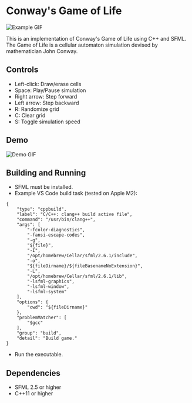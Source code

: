 # Conway's Game of Life

![Example GIF](example.gif)

This is an implementation of Conway's Game of Life using C++ and SFML. The Game of Life is a cellular automaton simulation devised by mathematician John Conway.

## Controls

- Left-click: Draw/erase cells
- Space: Play/Pause simulation
- Right arrow: Step forward
- Left arrow: Step backward
- R: Randomize grid
- C: Clear grid
- S: Toggle simulation speed

## Demo

![Demo GIF](demo.gif)

## Building and Running

- SFML must be installed.
- Example VS Code build task (tested on Apple M2):
```
{
    "type": "cppbuild",
    "label": "C/C++: clang++ build active file",
    "command": "/usr/bin/clang++",
    "args": [
        "-fcolor-diagnostics",
        "-fansi-escape-codes",
        "-g",
        "${file}",
        "-I",
        "/opt/homebrew/Cellar/sfml/2.6.1/include",
        "-o",
        "${fileDirname}/${fileBasenameNoExtension}",
        "-L",
        "/opt/homebrew/Cellar/sfml/2.6.1/lib",
        "-lsfml-graphics",
        "-lsfml-window",
        "-lsfml-system"
    ],
    "options": {
        "cwd": "${fileDirname}"
    },
    "problemMatcher": [
        "$gcc"
    ],
    "group": "build",
    "detail": "Build game."
}
```
- Run the executable.

## Dependencies

- SFML 2.5 or higher
- C++11 or higher
